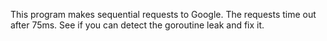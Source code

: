 
This program makes sequential requests to Google. The requests time out after
75ms. See if you can detect the goroutine leak and fix it.
